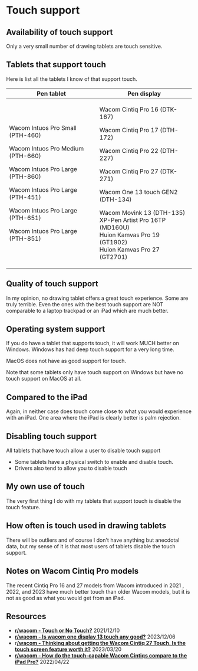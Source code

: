 # Touch support

## **Availability of touch support**

Only a very small number of drawing tablets are touch sensitive.&#x20;

## **Tablets that support touch**

Here is list all the tablets I know of that support touch.&#x20;

| Pen tablet                                                                                                                                                                                                                                  | Pen display                                                                                                                                                                                                                                                                                                                 |
| ------------------------------------------------------------------------------------------------------------------------------------------------------------------------------------------------------------------------------------------- | --------------------------------------------------------------------------------------------------------------------------------------------------------------------------------------------------------------------------------------------------------------------------------------------------------------------------- |
| <p>Wacom Intuos Pro Small (PTH-460)</p><p>Wacom Intuos Pro Medium (PTH-660)</p><p>Wacom Intuos Pro Large (PTH-860)</p><p>Wacom Intuos Pro Large (PTH-451)</p><p>Wacom Intuos Pro Large (PTH-651)</p><p>Wacom Intuos Pro Large (PTH-851)</p> | <p>Wacom Cintiq Pro 16 (DTK-167)</p><p>Wacom Cintiq Pro 17 (DTH-172)</p><p>Wacom Cintiq Pro 22 (DTH-227)</p><p>Wacom Cintiq Pro 27 (DTK-271)</p><p>Wacom One 13 touch GEN2 (DTH-134)</p><p>Wacom Movink 13 (DTH-135)<br>XP-Pen Artist Pro 16TP (MD160U)<br>Huion Kamvas Pro 19 (GT1902)<br>Huion Kamvas Pro 27 (GT2701)</p> |

## **Quality of touch support**

In my opinion, no drawing tablet offers a great touch experience. Some are truly terrible. Even the ones with the best touch support are NOT comparable to a laptop trackpad or an iPad which are much better.&#x20;

## **Operating system support**

If you do have a tablet that supports touch, it will work MUCH better on Windows. Windows has had deep touch support for a very long time.

MacOS does not have as good support for touch.

Note that some tablets only have touch support on Windows but have no touch support on MacOS at all.

## **Compared to the iPad**

Again, in neither case does touch come close to what you would experience with an iPad. One area where the iPad is clearly better is palm rejection.

## **Disabling touch support**

All tablets that have touch allow a user to disable touch support

* Some tablets have a physical switch to enable and disable touch.&#x20;
* Drivers also tend to allow you to disable touch

## **My own use of touch**

The very first thing I do with my tablets that support touch is disable the touch feature.

## **How often is touch used in drawing tablets**

There will be outliers and of course I don't have anything but anecdotal data, but my sense of it is that most users of tablets disable the touch support.

## **Notes on Wacom Cintiq Pro models**

The recent Cintiq Pro 16 and 27 models from Wacom introduced in 2021 , 2022, and 2023 have much better touch than older Wacom models, but it is not as good as what you would get from an iPad.

## Resources

* [**r/wacom - Touch or No Touch?**](https://www.reddit.com/r/wacom/comments/rdhjud/touch\_or\_no\_touch/) 2021/12/10&#x20;
* [**r/wacom - Is wacom one display 13 touch any good?**](https://www.reddit.com/r/wacom/comments/18c6551/is\_wacom\_one\_display\_13\_touch\_any\_good/) 2023/12/06 &#x20;
* r[**/wacom - Thinking about getting the Wacom Cintiq 27 Touch. Is the touch screen feature worth it?**](https://www.reddit.com/r/wacom/comments/11wu7p5/thinking\_about\_getting\_the\_wacom\_cintiq\_27\_touch/) 2023/03/20&#x20;
* [**r/wacom - How do the touch-capable Wacom Cintiqs compare to the iPad Pro?**](https://www.reddit.com/r/wacom/comments/u9lk71/how\_do\_the\_touchcapable\_wacom\_cintiqs\_compare\_to/) 2022/04/22&#x20;



